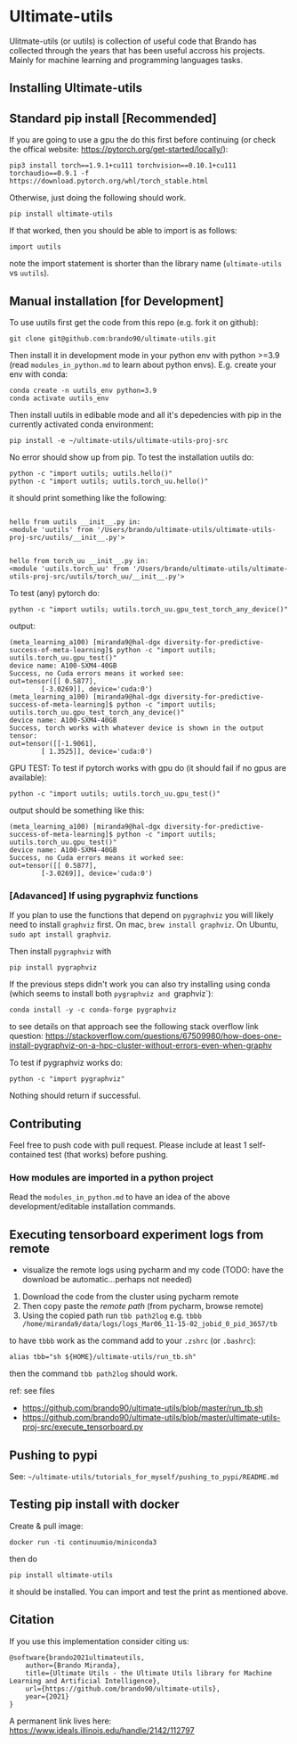# Ultimate-utils

Ulitmate-utils (or uutils) is collection of useful code that Brando has collected through the years that has been useful accross his projects.
Mainly for machine learning and programming languages tasks.

## Installing Ultimate-utils

## Standard pip install [Recommended]

If you are going to use a gpu the do this first before continuing 
(or check the offical website: https://pytorch.org/get-started/locally/):
```
pip3 install torch==1.9.1+cu111 torchvision==0.10.1+cu111 torchaudio==0.9.1 -f https://download.pytorch.org/whl/torch_stable.html
```
Otherwise, just doing the following should work.
```
pip install ultimate-utils
```
If that worked, then you should be able to import is as follows:
```
import uutils
```

note the import statement is shorter than the library name (`ultimate-utils` vs `uutils`).

## Manual installation [for Development]

To use uutils first get the code from this repo (e.g. fork it on github):

```
git clone git@github.com:brando90/ultimate-utils.git
```

Then install it in development mode in your python env with python >=3.9
(read `modules_in_python.md` to learn about python envs).
E.g. create your env with conda:

```
conda create -n uutils_env python=3.9
conda activate uutils_env
```

Then install uutils in edibable mode and all it's depedencies with pip in the currently activated conda environment:

```
pip install -e ~/ultimate-utils/ultimate-utils-proj-src
```

No error should show up from pip.
To test the installation uutils do:

```
python -c "import uutils; uutils.hello()"
python -c "import uutils; uutils.torch_uu.hello()"
```

it should print something like the following:

```

hello from uutils __init__.py in:
<module 'uutils' from '/Users/brando/ultimate-utils/ultimate-utils-proj-src/uutils/__init__.py'>


hello from torch_uu __init__.py in:
<module 'uutils.torch_uu' from '/Users/brando/ultimate-utils/ultimate-utils-proj-src/uutils/torch_uu/__init__.py'>

```

To test (any) pytorch do:
```
python -c "import uutils; uutils.torch_uu.gpu_test_torch_any_device()"
```
output:
```
(meta_learning_a100) [miranda9@hal-dgx diversity-for-predictive-success-of-meta-learning]$ python -c "import uutils; uutils.torch_uu.gpu_test()"
device name: A100-SXM4-40GB
Success, no Cuda errors means it worked see:
out=tensor([[ 0.5877],
        [-3.0269]], device='cuda:0')
(meta_learning_a100) [miranda9@hal-dgx diversity-for-predictive-success-of-meta-learning]$ python -c "import uutils; uutils.torch_uu.gpu_test_torch_any_device()"
device name: A100-SXM4-40GB
Success, torch works with whatever device is shown in the output tensor:
out=tensor([[-1.9061],
        [ 1.3525]], device='cuda:0')

```

GPU TEST: To test if pytorch works with gpu do (it should fail if no gpus are available):
```
python -c "import uutils; uutils.torch_uu.gpu_test()"
```
output should be something like this:
```
(meta_learning_a100) [miranda9@hal-dgx diversity-for-predictive-success-of-meta-learning]$ python -c "import uutils; uutils.torch_uu.gpu_test()"
device name: A100-SXM4-40GB
Success, no Cuda errors means it worked see:
out=tensor([[ 0.5877],
        [-3.0269]], device='cuda:0')
```

### [Adavanced] If using pygraphviz functions 

If you plan to use the functions that depend on `pygraphviz` you will likely need to install `graphviz` first. 
On mac, `brew install graphviz`. 
On Ubuntu, `sudo apt install graphviz`. 

Then install `pygraphviz` with 
```
pip install pygraphviz
```

If the previous steps didn't work you can also try installing using conda
(which seems to install both `pygraphviz and `graphviz`):
```
conda install -y -c conda-forge pygraphviz
```
to see details on that approach see the following stack overflow link question: 
https://stackoverflow.com/questions/67509980/how-does-one-install-pygraphviz-on-a-hpc-cluster-without-errors-even-when-graphv

To test if pygraphviz works do:
```
python -c "import pygraphviz"
```

Nothing should return if successful.

## Contributing

Feel free to push code with pull request.
Please include at least 1 self-contained test (that works) before pushing.

### How modules are imported in a python project

Read the `modules_in_python.md` to have an idea of the above development/editable installation commands. 

## Executing tensorboard experiment logs from remote

- visualize the remote logs using pycharm and my code (TODO: have the download be automatic...perhaps not needed)

1. Download the code from the cluster using pycharm remote
2. Then copy paste the *remote path* (from pycharm, browse remote)
3. Using the copied path run `tbb path2log` e.g. `tbbb /home/miranda9/data/logs/logs_Mar06_11-15-02_jobid_0_pid_3657/tb`

to have `tbbb` work as the command add to your `.zshrc` (or `.bashrc`):
```
alias tbb="sh ${HOME}/ultimate-utils/run_tb.sh"
```

then the command `tbb path2log` should work.

ref: see files
- https://github.com/brando90/ultimate-utils/blob/master/run_tb.sh
- https://github.com/brando90/ultimate-utils/blob/master/ultimate-utils-proj-src/execute_tensorboard.py

## Pushing to pypi

See: `~/ultimate-utils/tutorials_for_myself/pushing_to_pypi/README.md`

## Testing pip install with docker

Create & pull image:
```
docker run -ti continuumio/miniconda3
```
then do
```
pip install ultimate-utils
```
it should be installed. You can import and test the print as mentioned above. 

## Citation
If you use this implementation consider citing us:

```
@software{brando2021ultimateutils,
    author={Brando Miranda},
    title={Ultimate Utils - the Ultimate Utils library for Machine Learning and Artificial Intelligence},
    url={https://github.com/brando90/ultimate-utils},
    year={2021}
}
```

A permanent link lives here: https://www.ideals.illinois.edu/handle/2142/112797
